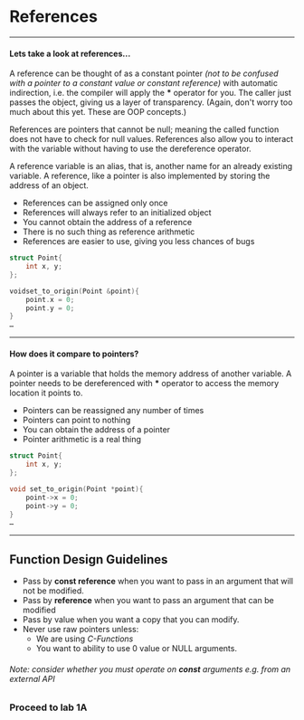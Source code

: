 # References

---

#### Lets take a look at references...

A reference can be thought of as a constant pointer *(not to be confused with a pointer to a constant value or constant reference)* with automatic indirection, i.e. the compiler will apply the **\*** operator for you. The caller just passes the object, giving us a layer of transparency. (Again, don't worry too much about this yet. These are OOP concepts.)

References are pointers that cannot be null; meaning the called function does not have to check for null values. References also allow you to interact with the variable without having to use the dereference operator.

A reference variable is an alias, that is, another name for an already existing variable. A reference, like a pointer is also implemented by storing the address of an object.

* References can be assigned only once
* References will always refer to an initialized object
* You cannot obtain the address of a reference
* There is no such thing as reference arithmetic
* References are easier to use, giving you less chances of bugs

```cpp
struct Point{
    int x, y;
};

voidset_to_origin(Point &point){
    point.x = 0;
    point.y = 0;
}
…
```

---

#### How does it compare to pointers?

A pointer is a variable that holds the memory address of another variable. A pointer needs to be dereferenced with **\*** operator to access the memory location it points to.

* Pointers can be reassigned any number of times
* Pointers can point to nothing
* You can obtain the address of a pointer
* Pointer arithmetic is a real thing

```cpp
struct Point{
    int x, y;
};

void set_to_origin(Point *point){
    point->x = 0;
    point->y = 0;
}
…
```

---

## Function Design Guidelines

* Pass by **const reference** when you want to pass in an argument that will not be modified.
* Pass by **reference** when you want to pass an argument that can be modified
* Pass by value when you want a copy that you can modify.
* Never use raw pointers unless:
    * We are using *C-Functions*
    * You want to ability to use 0 value or NULL arguments. 

###### Note: consider whether you must operate on **const** arguments e.g. from an external API


### Proceed to lab 1A